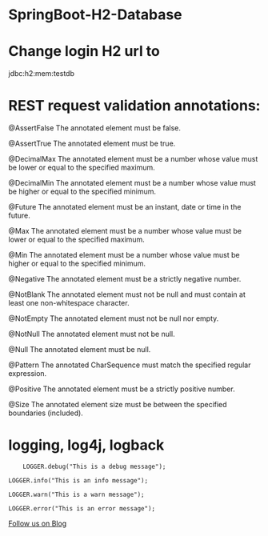 # SpringBoot-H2-Database


# Change login H2 url to 

jdbc:h2:mem:testdb

# REST request validation annotations:

@AssertFalse	The annotated element must be false.

@AssertTrue	The annotated element must be true.

@DecimalMax	The annotated element must be a number whose value must be lower or equal to the specified maximum.

@DecimalMin	The annotated element must be a number whose value must be higher or equal to the specified minimum.

@Future	The annotated element must be an instant, date or time in the future.

@Max	The annotated element must be a number whose value must be lower or equal to the specified maximum.

@Min	The annotated element must be a number whose value must be higher or equal to the specified minimum.

@Negative	The annotated element must be a strictly negative number.

@NotBlank	The annotated element must not be null and must contain at least one non-whitespace character.

@NotEmpty	The annotated element must not be null nor empty.

@NotNull	The annotated element must not be null.

@Null	The annotated element must be null.

@Pattern	The annotated CharSequence must match the specified regular expression.

@Positive	The annotated element must be a strictly positive number.

@Size	The annotated element size must be between the specified boundaries (included).



# logging, log4j, logback


        LOGGER.debug("This is a debug message");
  
	LOGGER.info("This is an info message");
  
	LOGGER.warn("This is a warn message");
  
	LOGGER.error("This is an error message");




<a href="http://starwalt.in/Blogs/index.html">Follow us on Blog</a>
